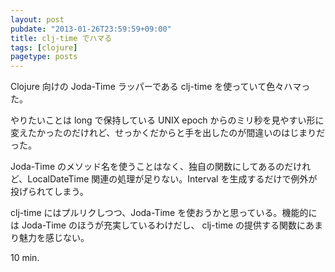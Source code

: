 ```yaml
---
layout: post
pubdate: "2013-01-26T23:59:59+09:00"
title: clj-time でハマる
tags: [clojure]
pagetype: posts
---
```

Clojure 向けの Joda-Time ラッパーである clj-time を使っていて色々ハマった。

やりたいことは long で保持している UNIX epoch からのミリ秒を見やすい形に変えたかったのだけれど、せっかくだからと手を出したのが間違いのはじまりだった。

Joda-Time のメソッド名を使うことはなく、独自の関数にしてあるのだけれど、LocalDateTime 関連の処理が足りない。Interval を生成するだけで例外が投げられてしまう。

clj-time にはプルリクしつつ、Joda-Time を使おうかと思っている。機能的には Joda-Time のほうが充実しているわけだし、 clj-time の提供する関数にあまり魅力を感じない。

10 min.
